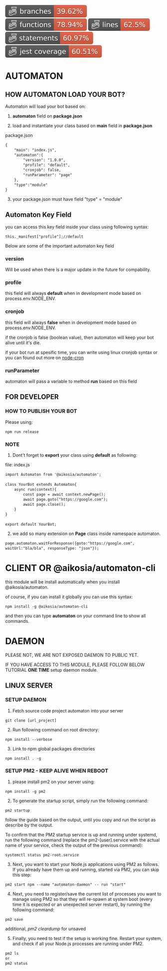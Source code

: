 ![Branches](./badges/coverage-branches.svg)
![Functions](./badges/coverage-functions.svg)
![Lines](./badges/coverage-lines.svg)
![Statements](./badges/coverage-statements.svg)
![Jest coverage](./badges/coverage-jest%20coverage.svg)

# AUTOMATON

## HOW AUTOMATON LOAD YOUR BOT?

Automaton will load your bot based on:

1. **automaton** field on **package.json** 

2. load and instantiate your class based on **main** field in **package.json**

package.json
```
{
    "main": "index.js",
    "automaton":{
        "version": "1.0.0",
        "profile": "default",
        "cronjob": false,
        "runParameter": "page"
    },
    "type":"module"
}
```

3. your package.json must have field "type" = "module"

## Automaton Key Field

you can access this key field inside your class using following syntax:

```
this._manifest["profile"];//default
```

Below are some of the important automaton key field

### __version__ <Required>

Will be used when there is a major update in the future for compability.

### profile <Required>

this field will always **default** when in development mode based on process.env.NODE_ENV.

### cronjob <Required>

this field will always **false** when in development mode based on process.env.NODE_ENV.

if the cronjob is false (boolean value), then automaton will keep your bot alive until it's die.

if your bot run at spesific time, you can write using linux cronjob syntax or you can found out more on [node-cron](https://www.npmjs.com/package/node-cron)

### runParameter <Required>

automaton will pass a variable to method **run** based on this field

## FOR DEVELOPER

### HOW TO PUBLISH YOUR BOT

Please using:

```
npm run release
```

### NOTE

1. Dont't forget to **export** your class using **default** as following:

file: index.js
```
import Automaton from '@aikosia/automaton';

class YourBot extends Automaton{
    async run(context){
        const page = await context.newPage();
        await page.goto("https://google.com");
        await page.close();
    }
}

export default YourBot;
```

2. we add so many extension on **Page** class inside namespace automaton.

```
page.automaton.waitForResponse({goto:"https://google.com", waitUrl:"bla/bla", responseType: "json"});
```

# CLIENT OR @aikosia/automaton-cli

this module will be install automatically when you install @aikosia/automaton.

of course, if you can install it globally you can use this syntax:

```
npm install -g @aikosia/automaton-cli
```

and then you can type **automaton** on your command line to show all commands.

# DAEMON

PLEASE NOT, WE ARE NOT EXPOSED DAEMON TO PUBLIC YET. 

IF YOU HAVE ACCESS TO THIS MODULE, PLEASE FOLLOW BELOW TUTORIAL **ONE TIME** setup daemon module. 

## LINUX SERVER

### SETUP DAEMON

1. Fetch source code project automaton into your server

```
git clone [url_project]
```

2. Run following command on root directory:

```
npm install --verbose
```

3. Link to npm global packages directories

```
npm install . -g
```

### SETUP PM2 - KEEP ALIVE WHEN REBOOT

1. please install pm2 on your server using:

```
npm install -g pm2
```

2. To generate the startup script, simply run the following command:

```
pm2 startup
```

follow the guide based on the output, until you copy and run the script as describe by the output.

To confirm that the PM2 startup service is up and running under systemd, run the following command (replace the pm2-[user].service with the actual name of your service, check the output of the previous command):

```
systemctl status pm2-root.service
```

3. Next, you want to start your Node.js applications using PM2 as follows. If you already have them up and running, started via PM2, you can skip this step:

```
pm2 start npm --name "automaton-daemon" -- run "start"
```

4. Next, you need to register/save the current list of processes you want to manage using PM2 so that they will re-spawn at system boot (every time it is expected or an unexpected server restart), by running the following command:

```
pm2 save
```

additional, *pm2 cleardump* for unsaved

5. Finally, you need to test if the setup is working fine. Restart your system, and check if all your Node.js processes are running under PM2.

```
pm2 ls
or
pm2 status
```
